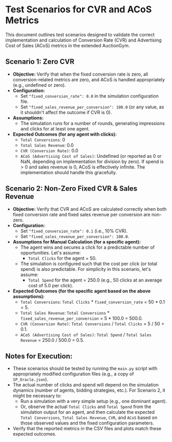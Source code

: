 # Test Scenarios for CVR and ACoS Metrics

This document outlines test scenarios designed to validate the correct implementation and calculation of Conversion Rate (CVR) and Advertising Cost of Sales (ACoS) metrics in the extended AuctionGym.

## Scenario 1: Zero CVR

-   **Objective:** Verify that when the fixed conversion rate is zero, all conversion-related metrics are zero, and ACoS is handled appropriately (e.g., undefined or zero).
-   **Configuration:**
    -   Set `"fixed_conversion_rate": 0.0` in the simulation configuration file.
    -   Set `"fixed_sales_revenue_per_conversion": 100.0` (or any value, as it shouldn't affect the outcome if CVR is 0).
-   **Assumptions:**
    -   The simulation runs for a number of rounds, generating impressions and clicks for at least one agent.
-   **Expected Outcomes (for any agent with clicks):**
    -   `Total Conversions`: 0
    -   `Total Sales Revenue`: 0.0
    -   `CVR (Conversion Rate)`: 0.0
    -   `ACoS (Advertising Cost of Sales)`: Undefined (or reported as 0 or NaN, depending on implementation for division by zero). If spend is > 0 and sales revenue is 0, ACoS is effectively infinite. The implementation should handle this gracefully.

## Scenario 2: Non-Zero Fixed CVR & Sales Revenue

-   **Objective:** Verify that CVR and ACoS are calculated correctly when both fixed conversion rate and fixed sales revenue per conversion are non-zero.
-   **Configuration:**
    -   Set `"fixed_conversion_rate": 0.1` (i.e., 10% CVR).
    -   Set `"fixed_sales_revenue_per_conversion": 100.0`.
-   **Assumptions for Manual Calculation (for a specific agent):**
    -   The agent wins and secures a click for a predictable number of opportunities. Let's assume:
        -   `Total Clicks` for the agent = 50.
    -   The simulation is configured such that the cost per click (or total spend) is also predictable. For simplicity in this scenario, let's assume:
        -   `Total Spend` for the agent = 250.0 (e.g., 50 clicks at an average cost of 5.0 per click).
-   **Expected Outcomes (for the specific agent based on the above assumptions):**
    -   `Total Conversions`: `Total Clicks` * `fixed_conversion_rate` = 50 * 0.1 = 5.
    -   `Total Sales Revenue`: `Total Conversions` * `fixed_sales_revenue_per_conversion` = 5 * 100.0 = 500.0.
    -   `CVR (Conversion Rate)`: `Total Conversions` / `Total Clicks` = 5 / 50 = 0.1.
    -   `ACoS (Advertising Cost of Sales)`: `Total Spend` / `Total Sales Revenue` = 250.0 / 500.0 = 0.5.

## Notes for Execution:

-   These scenarios should be tested by running the `main.py` script with appropriately modified configuration files (e.g., a copy of `SP_Oracle.json`).
-   The actual number of clicks and spend will depend on the simulation dynamics (number of agents, bidding strategies, etc.). For Scenario 2, it might be necessary to:
    -   Run a simulation with a very simple setup (e.g., one dominant agent).
    -   Or, observe the actual `Total Clicks` and `Total Spend` from the simulation output for an agent, and then calculate the expected `Total Conversions`, `Total Sales Revenue`, `CVR`, and `ACoS` based on those observed values and the fixed configuration parameters.
-   Verify that the reported metrics in the CSV files and plots match these expected outcomes.
